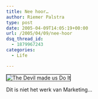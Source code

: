 ```yaml
---
title: Nee hoor…
author: Riemer Palstra
type: post
date: 2005-04-09T14:05:19+00:00
url: /2005/04/09/nee-hoor
dsq_thread_id:
  - 1879967243
categories:
  - Life

---
```

<img data-recalc-dims="1" decoding="async" src="https://i0.wp.com/www.palstra.com/images/front/devil.jpg?w=1100&#038;ssl=1" alt="The Devil made us Do It" border="1" />

Dit is niet het werk van Marketing&#8230;